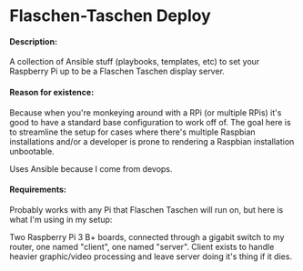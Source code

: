 # Flaschen-Taschen Deploy

#### Description:
A collection of Ansible stuff (playbooks, templates, etc) to set your Raspberry Pi up to be a Flaschen Taschen display server.


#### Reason for existence:
Because when you're monkeying around with a RPi (or multiple RPis) it's good to have a standard base configuration to work off of. The goal here is to streamline the setup for cases where there's multiple Raspbian installations and/or a developer is prone to rendering a Raspbian installation unbootable. 

Uses Ansible because I come from devops.


#### Requirements: 
Probably works with any Pi that Flaschen Taschen will run on, but here is what I'm using in my setup:

Two Raspberry Pi 3 B+ boards, connected through a gigabit switch to my router, one named "client", one named "server". Client exists to handle heavier graphic/video processing and leave server doing it's thing if it dies. 


